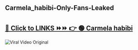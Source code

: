 
 ## Carmela_habibi-Only-Fans-Leaked

# <h2><a href="https://clipsfans.com/Carmela_habibi&ref=git">🔗 Click to LINKS ⏩⏩ 👉 🟢 Carmela habibi </a></h2>

<a href="https://clipsfans.com/Carmela_habibi&ref=git" rel="nofollow" data-target="animated-image.originalLink"><img src="https://i.ibb.co.com/xMMVF88/686577567.gif" alt="Viral Video Original" style="max-width: 100%; display: inline-block;" data-target="animated-image.originalImage"></a>

